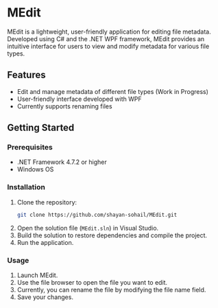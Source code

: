 # MEdit

MEdit is a lightweight, user-friendly application for editing file metadata. Developed using C# and the .NET WPF framework, MEdit provides an intuitive interface for users to view and modify metadata for various file types.

## Features

- Edit and manage metadata of different file types (Work in Progress)
- User-friendly interface developed with WPF
- Currently supports renaming files

## Getting Started

### Prerequisites

- .NET Framework 4.7.2 or higher
- Windows OS

### Installation

1. Clone the repository:
   ```sh
   git clone https://github.com/shayan-sohail/MEdit.git
   ```
2. Open the solution file (`MEdit.sln`) in Visual Studio.
3. Build the solution to restore dependencies and compile the project.
4. Run the application.

### Usage

1. Launch MEdit.
2. Use the file browser to open the file you want to edit.
3. Currently, you can rename the file by modifying the file name field.
4. Save your changes.

